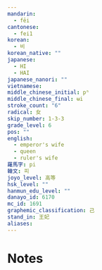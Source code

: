 ```yaml
---
mandarin:
  - fēi
cantonese:
  - fei1
korean:
  - 비
korean_native: ""
japanese:
  - HI
  - HAI
japanese_nanori: ""
vietnamese:
middle_chinese_initial: pʰ
middle_chinese_final: ʉi
stroke_count: "6"
radical: 女
skip_number: 1-3-3
grade_level: 6
pos: ""
english:
  - emperor's wife
  - queen
  - ruler's wife
羅馬字: pi
韓文: 피
joyo_level: 高等
hsk_level: ""
hanmun_edu_level: ""
danayo_id: 6170
mc_id: 1691
graphemic_classification: 己
stand_in: 王妃
aliases:
---
```


# Notes
